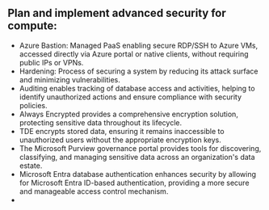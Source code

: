## Plan and implement advanced security for compute:

- Azure Bastion: Managed PaaS enabling secure RDP/SSH to Azure VMs, accessed directly via Azure portal or native clients, without requiring public IPs or VPNs.
- Hardening: Process of securing a system by reducing its attack surface and minimizing vulnerabilities.
- Auditing enables tracking of database access and activities, helping to identify unauthorized actions and ensure compliance with security policies.
- Always Encrypted provides a comprehensive encryption solution, protecting sensitive data throughout its lifecycle.
- TDE encrypts stored data, ensuring it remains inaccessible to unauthorized users without the appropriate encryption keys.
- The Microsoft Purview governance portal provides tools for discovering, classifying, and managing sensitive data across an organization's data estate.
- Microsoft Entra database authentication enhances security by allowing for Microsoft Entra ID-based authentication, providing a more secure and manageable access control mechanism.
- 
